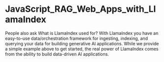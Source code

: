 # JavaScript_RAG_Web_Apps_with_LlamaIndex
People also ask What is LlamaIndex used for? With LlamaIndex you have an easy-to-use data/orchestration framework for ingesting, indexing, and querying your data for building generative AI applications. While we provide a simple example above to get started, the real power of LlamaIndex comes from the ability to build data-driven AI applications.

